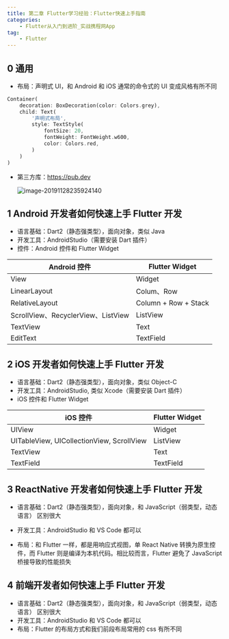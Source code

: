 ```yaml
---
title: 第二章 Flutter学习经验：Flutter快速上手指南
categories:
    - Flutter从入门到进阶_实战携程网App
tag:
    - Flutter
---
```


## 0 通用

+ 布局：声明式 UI，和 Android 和 iOS 通常的命令式的 UI 变成风格有所不同

```dart
Container(
	decoration: BoxDecoration(color: Colors.grey),
	child: Text(
		'声明式布局',
		style: TextStyle(
			fontSize: 20,
			fontWeight: FontWeight.w600,
			color: Colors.red,
		)
	)
)
```



+ 第三方库：https://pub.dev

  ![image-20191128235924140](http://cdn.mengqingshen.com/2020-10-12-033035.png)

## 1 Android 开发者如何快速上手 Flutter 开发

+ 语言基础：Dart2（静态强类型），面向对象，类似 Java
+ 开发工具：AndroidStudio（需要安装 Dart 插件）
+ 控件：Android 控件和 Flutter Widget

| Android 控件                       | Flutter Widget       |
| ---------------------------------- | -------------------- |
| View                               | Widget               |
| LinearLayout                       | Colum、Row           |
| RelativeLayout                     | Column + Row + Stack |
| ScrollView、RecyclerView、ListView | ListView             |
| TextView                           | Text                 |
| EditText                           | TextField            |



## 2 iOS 开发者如何快速上手 Flutter 开发

+ 语言基础：Dart2（静态强类型），面向对象，类似 Object-C
+ 开发工具：AndroidStudio, 类似 Xcode（需要安装 Dart 插件）
+ iOS 控件和 Flutter Widget

| iOS 控件                                  | Flutter Widget |
| ----------------------------------------- | -------------- |
| UIView                                    | Widget         |
| UITableView, UICollectionView, ScrollView | ListView       |
| TextView                                  | Text           |
| TextField                                 | TextField      |



## 3 ReactNative 开发者如何快速上手 Flutter 开发

+ 语言基础：Dart2（静态强类型），面向对象，和 JavaScript（弱类型，动态语言） 区别很大

+ 开发工具：AndroidStudio 和 VS Code 都可以

+ 布局：和 Flutter 一样，都是用响应式视图，单 React Native 转换为原生控件，而 Flutter 则是编译为本机代码。相比较而言，Flutter 避免了 JavaScript 桥接导致的性能损失

  

## 4 前端开发者如何快速上手 Flutter 开发

+ 语言基础：Dart2（静态强类型），面向对象，和 JavaScript（弱类型，动态语言） 区别很大
+ 开发工具：AndroidStudio 和 VS Code 都可以
+ 布局：Flutter 的布局方式和我们前段布局常用的 css 有所不同